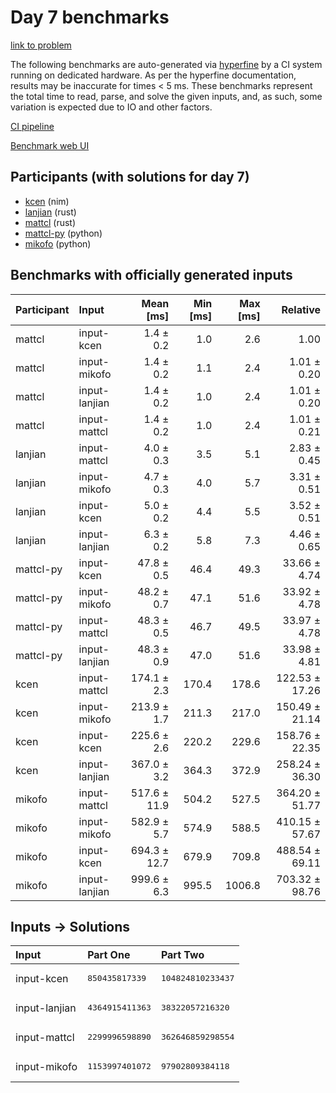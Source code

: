 # Day 7 benchmarks

[link to problem](https://adventofcode.com/2024/day/7)

The following benchmarks are auto-generated via
[hyperfine](https://github.com/sharkdp/hyperfine) by a CI system running on
dedicated hardware. As per the hyperfine documentation, results may be
inaccurate for times < 5 ms. These benchmarks represent the total time to read,
parse, and solve the given inputs, and, as such, some variation is expected due
to IO and other factors.

[CI pipeline](http://ci.papercode.net:8080/teams/main/pipelines/aoc2024)

[Benchmark web UI](https://aoc.ancalagon.black)


## Participants (with solutions for day 7)

- [kcen](https://github.com/kcen/aoc2024) (nim)
- [lanjian](https://github.com/lanjian/aoc-2024) (rust)
- [mattcl](https://github.com/mattcl/aoc2024) (rust)
- [mattcl-py](https://github.com/mattcl/aoc2024-py) (python)
- [mikofo](https://github.com/mikofo/aoc2024) (python)


## Benchmarks with officially generated inputs

| Participant | Input | Mean [ms] | Min [ms] | Max [ms] | Relative |
|:---|:---|---:|---:|---:|---:|
| mattcl | input-kcen | 1.4 ± 0.2 | 1.0 | 2.6 | 1.00 |
| mattcl | input-mikofo | 1.4 ± 0.2 | 1.1 | 2.4 | 1.01 ± 0.20 |
| mattcl | input-lanjian | 1.4 ± 0.2 | 1.0 | 2.4 | 1.01 ± 0.20 |
| mattcl | input-mattcl | 1.4 ± 0.2 | 1.0 | 2.4 | 1.01 ± 0.21 |
| lanjian | input-mattcl | 4.0 ± 0.3 | 3.5 | 5.1 | 2.83 ± 0.45 |
| lanjian | input-mikofo | 4.7 ± 0.3 | 4.0 | 5.7 | 3.31 ± 0.51 |
| lanjian | input-kcen | 5.0 ± 0.2 | 4.4 | 5.5 | 3.52 ± 0.51 |
| lanjian | input-lanjian | 6.3 ± 0.2 | 5.8 | 7.3 | 4.46 ± 0.65 |
| mattcl-py | input-kcen | 47.8 ± 0.5 | 46.4 | 49.3 | 33.66 ± 4.74 |
| mattcl-py | input-mikofo | 48.2 ± 0.7 | 47.1 | 51.6 | 33.92 ± 4.78 |
| mattcl-py | input-mattcl | 48.3 ± 0.5 | 46.7 | 49.5 | 33.97 ± 4.78 |
| mattcl-py | input-lanjian | 48.3 ± 0.9 | 47.0 | 51.6 | 33.98 ± 4.81 |
| kcen | input-mattcl | 174.1 ± 2.3 | 170.4 | 178.6 | 122.53 ± 17.26 |
| kcen | input-mikofo | 213.9 ± 1.7 | 211.3 | 217.0 | 150.49 ± 21.14 |
| kcen | input-kcen | 225.6 ± 2.6 | 220.2 | 229.6 | 158.76 ± 22.35 |
| kcen | input-lanjian | 367.0 ± 3.2 | 364.3 | 372.9 | 258.24 ± 36.30 |
| mikofo | input-mattcl | 517.6 ± 11.9 | 504.2 | 527.5 | 364.20 ± 51.77 |
| mikofo | input-mikofo | 582.9 ± 5.7 | 574.9 | 588.5 | 410.15 ± 57.67 |
| mikofo | input-kcen | 694.3 ± 12.7 | 679.9 | 709.8 | 488.54 ± 69.11 |
| mikofo | input-lanjian | 999.6 ± 6.3 | 995.5 | 1006.8 | 703.32 ± 98.76 |


## Inputs -> Solutions

| Input | Part One | Part Two |
|:---|:---|:---|
|input-kcen|<pre>850435817339</pre>|<pre>104824810233437</pre>|
|input-lanjian|<pre>4364915411363</pre>|<pre>38322057216320</pre>|
|input-mattcl|<pre>2299996598890</pre>|<pre>362646859298554</pre>|
|input-mikofo|<pre>1153997401072</pre>|<pre>97902809384118</pre>|
